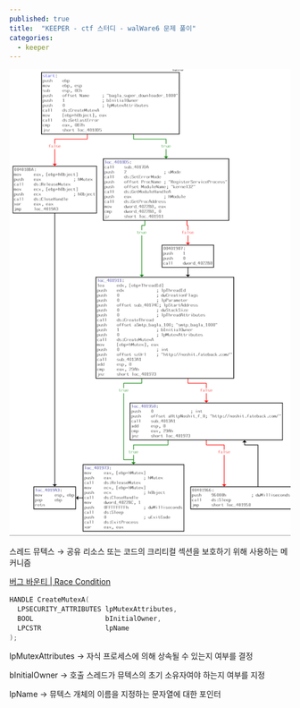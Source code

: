 ```yaml
---
published: true
title:  "KEEPER - ctf 스터디 - walWare6 문제 풀이"
categories:
  - keeper
---
```

![핵심to부가](https://github.com/02ggang9/02ggang9.github.io/blob/master/_posts/images/keeper/ctf/codeeng/malWare6.png?raw=true)

스레드 뮤텍스 → 공유 리소스 또는 코드의 크리티컬 섹션을 보호하기 위해 사용하는 메커니즘

[버그 바운티 | Race Condition](https://www.notion.so/Race-Condition-19d8b327a83448a5a34d325102a2f5b6?pvs=21)

~~~kotlin
HANDLE CreateMutexA(
  LPSECURITY_ATTRIBUTES lpMutexAttributes,
  BOOL                  bInitialOwner,
  LPCSTR                lpName
);
~~~

lpMutexAttributes → 자식 프로세스에 의해 상속될 수 있는지 여부를 결정

bInitialOwner → 호출 스레드가 뮤텍스의 초기 소유자여야 하는지 여부를 지정

lpName → 뮤텍스 개체의 이름을 지정하는 문자열에 대한 포인터